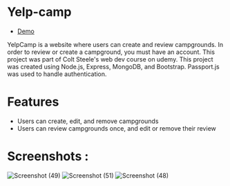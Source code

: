 # Yelp-camp
- [Demo](https://limitless-mesa-21141.herokuapp.com/)

YelpCamp is a website where users can create and review campgrounds. In order to review or create a campground, you must have an account. This project was part of Colt Steele's web dev course on udemy.
This project was created using Node.js, Express, MongoDB, and Bootstrap. Passport.js was used to handle authentication.

# Features

- Users can create, edit, and remove campgrounds
- Users can review campgrounds once, and edit or remove their review

# Screenshots :

![Screenshot (49)](https://user-images.githubusercontent.com/49223863/127363630-1c5861ee-7fd2-4473-aa47-e604e05a4bb9.png)
![Screenshot (51)](https://user-images.githubusercontent.com/49223863/127363643-f88ae642-1770-4d82-ac83-9d69d4bc2be8.png)
![Screenshot (48)](https://user-images.githubusercontent.com/49223863/127363650-c95c829a-046a-44bb-b076-859ef1c6443f.png)
